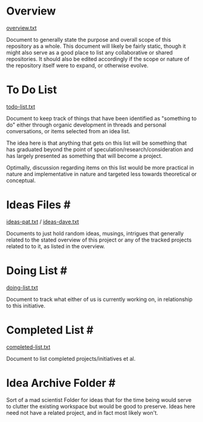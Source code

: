 # Overview
[overview.txt](overview.txt)

Document to generally state the purpose and overall scope of this repository as 
a whole.  This document will likely be fairly static, though it might also serve
as a good place to list any collaborative or shared repositories.  It should also 
be edited accordingly if the scope or nature of the repository itself were to
expand, or otherwise evolve.


# To Do List <br />
[todo-list.txt](todo-list.txt)

Document to keep track of things that have been identified as "something to do" either 
through organic development in threads and personal conversations, or items selected
from an idea list.

The idea here is that anything that gets on this list will be something that has
graduated beyond the point of speculation/research/consideration and has largely
presented as something that will become a project.

Optimally, discussion regarding items on this list would be more practical in
nature and implementative in nature and targeted less towards theoretical or 
conceptual.


# Ideas Files # <br />
[ideas-pat.txt](ideas-pat.txt) / [ideas-dave.txt](ideas-dave.txt)

Documents to just hold random ideas, musings, intrigues that generally related 
to the stated overview of this project or any of the tracked projects related to
to it, as listed in the overview.


# Doing List # <br />
[doing-list.txt](doing-list.txt)

Document to track what either of us is currently working on, in relationship to 
this initiative.


# Completed List # <br />
[completed-list.txt](completed-list.txt)

Document to list completed projects/initiatives et al.


# Idea Archive Folder # <br />

Sort of a mad scientist Folder for ideas that for the time being would serve to
clutter the existing workspace but would be good to preserve.  Ideas here need not 
have a related project, and in fact most likely won't.
